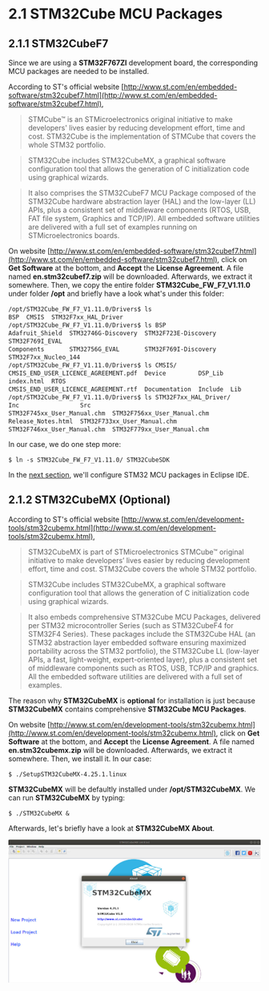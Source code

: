 # 2.1 STM32Cube MCU Packages  


## 2.1.1 STM32CubeF7

Since we are using a **STM32F767ZI** development board, the corresponding MCU packages are needed to be installed.

According to ST's official website [http://www.st.com/en/embedded-software/stm32cubef7.html](http://www.st.com/en/embedded-software/stm32cubef7.html),

> STMCube™ is an STMicroelectronics original initiative to make developers' lives easier by reducing development effort, time and cost. STM32Cube is the implementation of STMCube that covers the whole STM32 portfolio.

> STM32Cube includes STM32CubeMX, a graphical software configuration tool that allows the generation of C initialization code using graphical wizards.

> It also comprises the STM32CubeF7 MCU Package composed of the STM32Cube hardware abstraction layer (HAL) and the low-layer (LL) APIs, plus a consistent set of middleware components (RTOS, USB, FAT file system, Graphics and TCP/IP). All embedded software utilities are delivered with a full set of examples running on STMicroelectronics boards.

On website [http://www.st.com/en/embedded-software/stm32cubef7.html](http://www.st.com/en/embedded-software/stm32cubef7.html), click on **Get Software** at the bottom, and **Accept** the **License Agreement**. A file named **en.stm32cubef7.zip** will be downloaded. Afterwards, we extract it somewhere. Then, we copy the entire folder **STM32Cube_FW_F7_V1.11.0** under folder **/opt** and briefly have a look what's under this folder: 

```
/opt/STM32Cube_FW_F7_V1.11.0/Drivers$ ls
BSP  CMSIS  STM32F7xx_HAL_Driver
/opt/STM32Cube_FW_F7_V1.11.0/Drivers$ ls BSP
Adafruit_Shield  STM32746G-Discovery  STM32F723E-Discovery  STM32F769I_EVAL
Components       STM32756G_EVAL       STM32F769I-Discovery  STM32F7xx_Nucleo_144
/opt/STM32Cube_FW_F7_V1.11.0/Drivers$ ls CMSIS/
CMSIS_END_USER_LICENCE_AGREEMENT.pdf  Device         DSP_Lib  index.html  RTOS
CMSIS_END_USER_LICENCE_AGREEMENT.rtf  Documentation  Include  Lib
/opt/STM32Cube_FW_F7_V1.11.0/Drivers$ ls STM32F7xx_HAL_Driver/
Inc                 Src                          STM32F745xx_User_Manual.chm  STM32F756xx_User_Manual.chm
Release_Notes.html  STM32F733xx_User_Manual.chm  STM32F746xx_User_Manual.chm  STM32F779xx_User_Manual.chm
```

In our case, we do one step more:
```
$ ln -s STM32Cube_FW_F7_V1.11.0/ STM32CubeSDK
```

In the [next section](../02_Programming_for_STM32/02_Prepare_Free_IDEs_for_Developing_STM32.md), we'll configure STM32 MCU packages in Eclipse IDE.



## 2.1.2 STM32CubeMX (Optional)

According to ST's official website [http://www.st.com/en/development-tools/stm32cubemx.html](http://www.st.com/en/development-tools/stm32cubemx.html),

> STM32CubeMX is part of STMicroelectronics STMCube™ original initiative to make developers’ lives easier by reducing development effort, time and cost. STM32Cube covers the whole STM32 portfolio.

> STM32Cube includes STM32CubeMX, a graphical software configuration tool that allows the generation of C initialization code using graphical wizards.

> It also embeds comprehensive STM32Cube MCU Packages, delivered per STM32 microcontroller Series (such as STM32CubeF4 for STM32F4 Series). These packages include the STM32Cube HAL (an STM32 abstraction layer embedded software ensuring maximized portability across the STM32 portfolio), the STM32Cube LL (low-layer APIs, a fast, light-weight, expert-oriented layer), plus a consistent set of middleware components such as RTOS, USB, TCP/IP and graphics. All the embedded software utilities are delivered with a full set of examples.


The reason why **STM32CubeMX** is **optional** for installation is just because **STM32CubeMX** contains comprehensive **STM32Cube MCU Packages**.


On website [http://www.st.com/en/development-tools/stm32cubemx.html](http://www.st.com/en/development-tools/stm32cubemx.html), click on **Get Software** at the bottom, and **Accept** the **License Agreement**. A file named **en.stm32cubemx.zip** will be downloaded. Afterwards, we extract it somewhere. Then, we install it. In our case:
```
$ ./SetupSTM32CubeMX-4.25.1.linux
```

**STM32CubeMX** will be defaultly installed under **/opt/STM32CubeMX**. We can run **STM32CubeMX** by typing:
```
$ ./STM32CubeMX &
```

Afterwards, let's briefly have a look at **STM32CubeMX About**.

![STM32CubeMX About](STM32CubeMX_About.jpg)
